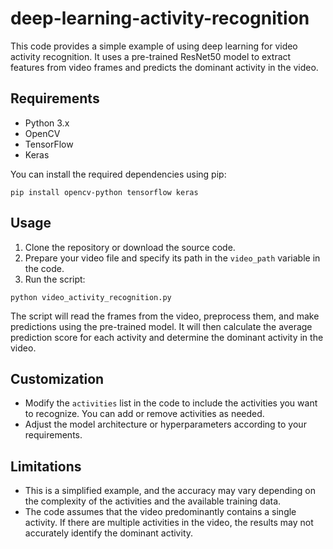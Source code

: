 # deep-learning-activity-recognition

This code provides a simple example of using deep learning for video activity recognition. It uses a pre-trained ResNet50 model to extract features from video frames and predicts the dominant activity in the video.

## Requirements

- Python 3.x
- OpenCV
- TensorFlow
- Keras

You can install the required dependencies using pip:

```
pip install opencv-python tensorflow keras
```

## Usage

1. Clone the repository or download the source code.
2. Prepare your video file and specify its path in the `video_path` variable in the code.
3. Run the script:

```
python video_activity_recognition.py
```

The script will read the frames from the video, preprocess them, and make predictions using the pre-trained model. It will then calculate the average prediction score for each activity and determine the dominant activity in the video.

## Customization

- Modify the `activities` list in the code to include the activities you want to recognize. You can add or remove activities as needed.
- Adjust the model architecture or hyperparameters according to your requirements.

## Limitations

- This is a simplified example, and the accuracy may vary depending on the complexity of the activities and the available training data.
- The code assumes that the video predominantly contains a single activity. If there are multiple activities in the video, the results may not accurately identify the dominant activity.
